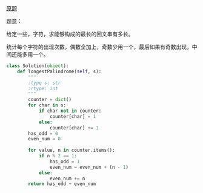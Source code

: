 [原题](https://leetcode.com/problems/longest-palindrome/)

题意：

给定一些，字符，求能够构成的最长的回文串有多长。

统计每个字符的出现次数，偶数全加上，奇数少用一个，最后如果有奇数出现，中间还能多用一个。

```Python
class Solution(object):
    def longestPalindrome(self, s):
        """
        :type s: str
        :rtype: int
        """
        counter = dict()
        for char in s:
            if char not in counter:
                counter[char] = 1
            else:
                counter[char] += 1
        has_odd = 0
        even_num = 0
        
        for value, n in counter.items():
            if n % 2 == 1:
                has_odd = 1
                even_num = even_num + (n - 1)
            else:
                even_num += n
        return has_odd + even_num
    
        
            
```
